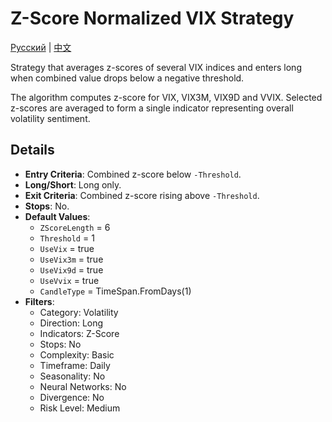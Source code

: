 # Z-Score Normalized VIX Strategy
[Русский](README_ru.md) | [中文](README_cn.md)

Strategy that averages z-scores of several VIX indices and enters long when combined value drops below a negative threshold.

The algorithm computes z-score for VIX, VIX3M, VIX9D and VVIX. Selected z-scores are averaged to form a single indicator representing overall volatility sentiment.

## Details

- **Entry Criteria**: Combined z-score below `-Threshold`.
- **Long/Short**: Long only.
- **Exit Criteria**: Combined z-score rising above `-Threshold`.
- **Stops**: No.
- **Default Values**:
  - `ZScoreLength` = 6
  - `Threshold` = 1
  - `UseVix` = true
  - `UseVix3m` = true
  - `UseVix9d` = true
  - `UseVvix` = true
  - `CandleType` = TimeSpan.FromDays(1)
- **Filters**:
  - Category: Volatility
  - Direction: Long
  - Indicators: Z-Score
  - Stops: No
  - Complexity: Basic
  - Timeframe: Daily
  - Seasonality: No
  - Neural Networks: No
  - Divergence: No
  - Risk Level: Medium
